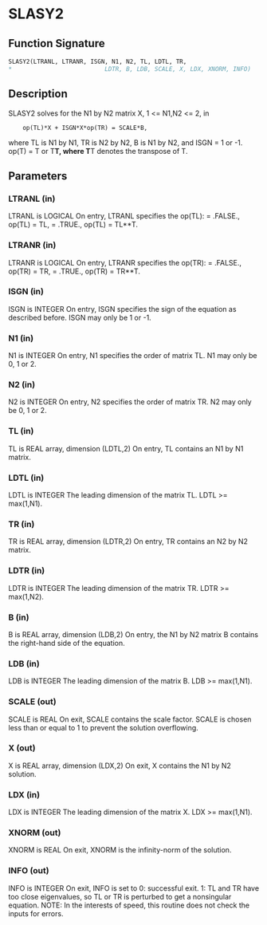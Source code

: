 # SLASY2

## Function Signature

```fortran
SLASY2(LTRANL, LTRANR, ISGN, N1, N2, TL, LDTL, TR,
*                          LDTR, B, LDB, SCALE, X, LDX, XNORM, INFO)
```

## Description


 SLASY2 solves for the N1 by N2 matrix X, 1 <= N1,N2 <= 2, in

        op(TL)*X + ISGN*X*op(TR) = SCALE*B,

 where TL is N1 by N1, TR is N2 by N2, B is N1 by N2, and ISGN = 1 or
 -1.  op(T) = T or T**T, where T**T denotes the transpose of T.

## Parameters

### LTRANL (in)

LTRANL is LOGICAL On entry, LTRANL specifies the op(TL): = .FALSE., op(TL) = TL, = .TRUE., op(TL) = TL**T.

### LTRANR (in)

LTRANR is LOGICAL On entry, LTRANR specifies the op(TR): = .FALSE., op(TR) = TR, = .TRUE., op(TR) = TR**T.

### ISGN (in)

ISGN is INTEGER On entry, ISGN specifies the sign of the equation as described before. ISGN may only be 1 or -1.

### N1 (in)

N1 is INTEGER On entry, N1 specifies the order of matrix TL. N1 may only be 0, 1 or 2.

### N2 (in)

N2 is INTEGER On entry, N2 specifies the order of matrix TR. N2 may only be 0, 1 or 2.

### TL (in)

TL is REAL array, dimension (LDTL,2) On entry, TL contains an N1 by N1 matrix.

### LDTL (in)

LDTL is INTEGER The leading dimension of the matrix TL. LDTL >= max(1,N1).

### TR (in)

TR is REAL array, dimension (LDTR,2) On entry, TR contains an N2 by N2 matrix.

### LDTR (in)

LDTR is INTEGER The leading dimension of the matrix TR. LDTR >= max(1,N2).

### B (in)

B is REAL array, dimension (LDB,2) On entry, the N1 by N2 matrix B contains the right-hand side of the equation.

### LDB (in)

LDB is INTEGER The leading dimension of the matrix B. LDB >= max(1,N1).

### SCALE (out)

SCALE is REAL On exit, SCALE contains the scale factor. SCALE is chosen less than or equal to 1 to prevent the solution overflowing.

### X (out)

X is REAL array, dimension (LDX,2) On exit, X contains the N1 by N2 solution.

### LDX (in)

LDX is INTEGER The leading dimension of the matrix X. LDX >= max(1,N1).

### XNORM (out)

XNORM is REAL On exit, XNORM is the infinity-norm of the solution.

### INFO (out)

INFO is INTEGER On exit, INFO is set to 0: successful exit. 1: TL and TR have too close eigenvalues, so TL or TR is perturbed to get a nonsingular equation. NOTE: In the interests of speed, this routine does not check the inputs for errors.

